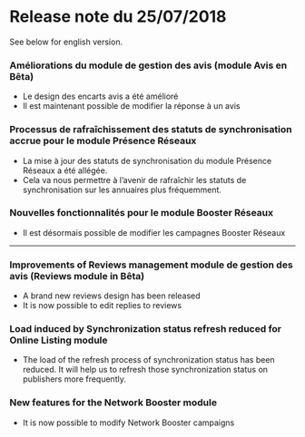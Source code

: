 # Release note du 25/07/2018

See below for english version.

### Améliorations du module de gestion des avis (module Avis en Bêta)
-   Le design des encarts avis a été amélioré  
-   Il est maintenant possible de modifier la réponse à un avis

### Processus de rafraîchissement des statuts de synchronisation accrue pour le module Présence Réseaux
- La mise à jour des statuts de synchronisation du module Présence Réseaux a été allégée.
- Cela va nous permettre à l’avenir de rafraîchir les statuts de synchronisation sur les annuaires plus fréquemment.

### Nouvelles fonctionnalités pour le module Booster Réseaux
-   Il est désormais possible de modifier les campagnes Booster Réseaux
 
----

### Improvements of Reviews management module de gestion des avis (Reviews module in Bêta)
-   A brand new reviews design has been released
-   It is now possible to edit replies to reviews

### Load induced by Synchronization status refresh reduced for Online Listing module
- The load of the refresh process of synchronization status has been reduced. It will help us to refresh those synchronization status on publishers more frequently.

### New features for the Network Booster module
-   It is now possible to modify Network Booster campaigns
